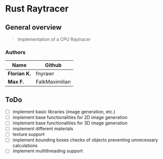 # Rust Raytracer

## General overview
> Implementation of a CPU Raytracer

### Authors
| Name           | Github  |
|----------------|---------|
| **Florian K.** | fnyrawr |
| **Max F.**     | FalkMaximilian    |

## ToDo
- [ ] implement basic libraries (image generation, etc.)
- [ ] implement base functionalities for 2D image generation
- [ ] implement base functionalities for 3D image generation
- [ ] implement different materials
- [ ] texture support
- [ ] implement bounding boxes checks of objects preventing unnecessary calculations
- [ ] implement multithreading support
